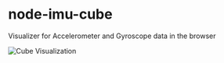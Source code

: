 node-imu-cube
=============

Visualizer for Accelerometer and Gyroscope data in the browser

![Cube Visualization](https://github.com/gregfedirko/raw/master/node-imu-cube/img/cube.gif)
